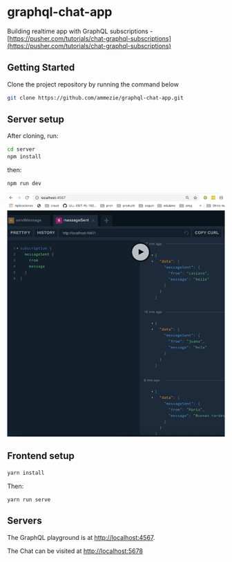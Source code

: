 # graphql-chat-app

Building realtime app with GraphQL subscriptions - [https://pusher.com/tutorials/chat-graphql-subscriptions](https://pusher.com/tutorials/chat-graphql-subscriptions)

## Getting Started

Clone the project repository by running the command below 

```bash
git clone https://github.com/ammezie/graphql-chat-app.git
```

## Server setup

After cloning, run:

```bash
cd server 
npm install
```

then:


```bash
npm run dev
```

![](graphql-subscriptions-playground.png)

## Frontend setup

```bash
yarn install
```

Then:

```
yarn run serve
```

## Servers

The GraphQL playground is at [http://localhost:4567](http://localhost:4567).

The Chat can be visited at [http://localhost:5678](http://localhost:5678)
